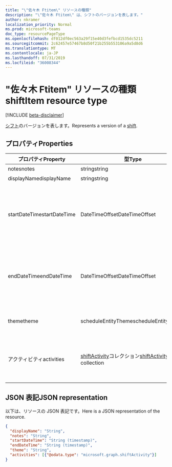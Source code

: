 ```yaml
---
title: "\"佐々木 Ftitem\" リソースの種類"
description: "\"佐々木 Ftitem\" は、シフトのバージョンを表します。"
author: nkramer
localization_priority: Normal
ms.prod: microsoft-teams
doc_type: resourcePageType
ms.openlocfilehash: df012df0ec563a29f15e40d3fefbcd1535dc5211
ms.sourcegitcommit: 2c62457e57467b8d50f21b255b553106a9a5d8d6
ms.translationtype: MT
ms.contentlocale: ja-JP
ms.lasthandoff: 07/31/2019
ms.locfileid: "36008344"
---
```

# <a name="shiftitem-resource-type"></a><span data-ttu-id="59d04-103">"佐々木 Ftitem" リソースの種類</span><span class="sxs-lookup"><span data-stu-id="59d04-103">shiftItem resource type</span></span>

[!INCLUDE [beta-disclaimer](../../includes/beta-disclaimer.md)]

<span data-ttu-id="59d04-104">[シフト](shift.md)のバージョンを表します。</span><span class="sxs-lookup"><span data-stu-id="59d04-104">Represents a version of a [shift](shift.md).</span></span>

## <a name="properties"></a><span data-ttu-id="59d04-105">プロパティ</span><span class="sxs-lookup"><span data-stu-id="59d04-105">Properties</span></span>
| <span data-ttu-id="59d04-106">プロパティ</span><span class="sxs-lookup"><span data-stu-id="59d04-106">Property</span></span>                         | <span data-ttu-id="59d04-107">型</span><span class="sxs-lookup"><span data-stu-id="59d04-107">Type</span></span>                    | <span data-ttu-id="59d04-108">説明</span><span class="sxs-lookup"><span data-stu-id="59d04-108">Description</span></span>                                                                             |
|------------------------------|-------------------------|---------------------------------------------------------------------------------------------|
| <span data-ttu-id="59d04-109">notes</span><span class="sxs-lookup"><span data-stu-id="59d04-109">notes</span></span>               | <span data-ttu-id="59d04-110">string</span><span class="sxs-lookup"><span data-stu-id="59d04-110">string</span></span>                  | <span data-ttu-id="59d04-111">のメモ`shiftItem`。</span><span class="sxs-lookup"><span data-stu-id="59d04-111">The notes for the `shiftItem`.</span></span>      |
| <span data-ttu-id="59d04-112">displayName</span><span class="sxs-lookup"><span data-stu-id="59d04-112">displayName</span></span>               | <span data-ttu-id="59d04-113">string</span><span class="sxs-lookup"><span data-stu-id="59d04-113">string</span></span>                  | <span data-ttu-id="59d04-114">の名前`shiftItem`。</span><span class="sxs-lookup"><span data-stu-id="59d04-114">The name of the `shiftItem`.</span></span> |
| <span data-ttu-id="59d04-115">startDateTime</span><span class="sxs-lookup"><span data-stu-id="59d04-115">startDateTime</span></span>               | <span data-ttu-id="59d04-116">DateTimeOffset</span><span class="sxs-lookup"><span data-stu-id="59d04-116">DateTimeOffset</span></span>                  | <span data-ttu-id="59d04-117">の開始日時`shiftItem`。</span><span class="sxs-lookup"><span data-stu-id="59d04-117">The start date and time for the `shiftItem`.</span></span> <span data-ttu-id="59d04-118">Timestamp 型は、ISO 8601 形式を使用して日付と時刻の情報を表します。これは常に UTC 時間です。</span><span class="sxs-lookup"><span data-stu-id="59d04-118">The Timestamp type represents date and time information using ISO 8601 format and is always in UTC time.</span></span> <span data-ttu-id="59d04-119">たとえば、2014 年 1 月 1 日午前 0 時 (UTC) は、'2014-01-01T00:00:00Z'.のようになります。</span><span class="sxs-lookup"><span data-stu-id="59d04-119">For example, midnight UTC on Jan 1, 2014 would look like this: '2014-01-01T00:00:00Z'.</span></span> <span data-ttu-id="59d04-120">必須です。</span><span class="sxs-lookup"><span data-stu-id="59d04-120">Required.</span></span> |
| <span data-ttu-id="59d04-121">endDateTime</span><span class="sxs-lookup"><span data-stu-id="59d04-121">endDateTime</span></span>               | <span data-ttu-id="59d04-122">DateTimeOffset</span><span class="sxs-lookup"><span data-stu-id="59d04-122">DateTimeOffset</span></span>                 | <span data-ttu-id="59d04-123">の終了日時`shiftItem`。</span><span class="sxs-lookup"><span data-stu-id="59d04-123">The end date and time for the `shiftItem`.</span></span> <span data-ttu-id="59d04-124">必須です。</span><span class="sxs-lookup"><span data-stu-id="59d04-124">Required.</span></span> <span data-ttu-id="59d04-125">Timestamp 型は、ISO 8601 形式を使用して日付と時刻の情報を表します。これは常に UTC 時間です。</span><span class="sxs-lookup"><span data-stu-id="59d04-125">The Timestamp type represents date and time information using ISO 8601 format and is always in UTC time.</span></span> <span data-ttu-id="59d04-126">たとえば、2014 年 1 月 1 日午前 0 時 (UTC) は、'2014-01-01T00:00:00Z'.のようになります。</span><span class="sxs-lookup"><span data-stu-id="59d04-126">For example, midnight UTC on Jan 1, 2014 would look like this: '2014-01-01T00:00:00Z'.</span></span> |
| <span data-ttu-id="59d04-127">theme</span><span class="sxs-lookup"><span data-stu-id="59d04-127">theme</span></span> | <span data-ttu-id="59d04-128">scheduleEntityTheme</span><span class="sxs-lookup"><span data-stu-id="59d04-128">scheduleEntityTheme</span></span>   |  <span data-ttu-id="59d04-129">サポートされている色: 白。水色緑青紫色ピンクイエロー灰色darkBlue;darkGreen;darkPurple;darkPink;darkYellow.</span><span class="sxs-lookup"><span data-stu-id="59d04-129">Supported colors: white; blue; green; purple; pink; yellow; gray; darkBlue; darkGreen; darkPurple; darkPink; darkYellow.</span></span> |
| <span data-ttu-id="59d04-130">アクティビティ</span><span class="sxs-lookup"><span data-stu-id="59d04-130">activities</span></span>    | <span data-ttu-id="59d04-131">[shiftActivity](shiftactivity.md)コレクション</span><span class="sxs-lookup"><span data-stu-id="59d04-131">[shiftActivity](shiftactivity.md) collection</span></span>   | <span data-ttu-id="59d04-132">従業員がいつ、どのような時間帯に勤務しているかを詳細に説明できる、シフトの増分部分。</span><span class="sxs-lookup"><span data-stu-id="59d04-132">An incremental part of a shift which can cover details of when and where an employee is during their shift.</span></span> <span data-ttu-id="59d04-133">たとえば、割り当て、またはスケジュールされた休憩またはランチ。</span><span class="sxs-lookup"><span data-stu-id="59d04-133">For example, an assignment or a scheduled break or lunch.</span></span> <span data-ttu-id="59d04-134">必須。</span><span class="sxs-lookup"><span data-stu-id="59d04-134">Required.</span></span> |

## <a name="json-representation"></a><span data-ttu-id="59d04-135">JSON 表記</span><span class="sxs-lookup"><span data-stu-id="59d04-135">JSON representation</span></span>

<span data-ttu-id="59d04-136">以下は、リソースの JSON 表記です。</span><span class="sxs-lookup"><span data-stu-id="59d04-136">Here is a JSON representation of the resource.</span></span>

<!-- {
  "blockType": "resource",
  "keyProperty": "id",
  "@odata.type": "microsoft.graph.shiftItem"
}-->
```json
{
  "displayName": "String",
  "notes": "String",
  "startDateTime": "String (timestamp)",
  "endDateTime": "String (timestamp)",
  "theme": "String",
  "activities": [{"@odata.type": "microsoft.graph.shiftActivity"}]
}
```


<!-- uuid: 8fcb5dbc-d5aa-4681-8e31-b001d5168d79
2015-10-25 14:57:30 UTC -->
<!--
{
  "type": "#page.annotation",
  "description": "shiftItem resource",
  "keywords": "",
  "section": "documentation",
  "tocPath": "",
  "suppressions": []
}
-->
